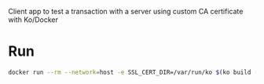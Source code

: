 Client app to test a transaction with a server using custom CA certificate with Ko/Docker

# Run

```sh
docker run --rm --network=host -e SSL_CERT_DIR=/var/run/ko $(ko build --local)
```
